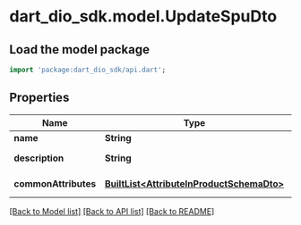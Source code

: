 # dart_dio_sdk.model.UpdateSpuDto

## Load the model package
```dart
import 'package:dart_dio_sdk/api.dart';
```

## Properties
Name | Type | Description | Notes
------------ | ------------- | ------------- | -------------
**name** | **String** | Spu name | [optional] 
**description** | **String** | Spu description | [optional] 
**commonAttributes** | [**BuiltList&lt;AttributeInProductSchemaDto&gt;**](AttributeInProductSchemaDto.md) | Common attributes | [optional] 

[[Back to Model list]](../README.md#documentation-for-models) [[Back to API list]](../README.md#documentation-for-api-endpoints) [[Back to README]](../README.md)


